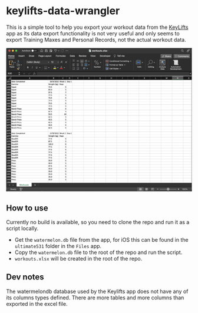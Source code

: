 # keylifts-data-wrangler

This is a simple tool to help you export your workout data from the
[KeyLifts](https://keylifts.com/) app as its data export functionality is not
very useful and only seems to export Training Maxes and Personal Records, not
the actual workout data.

![Excel export example](./imgs/export_example.png)

## How to use

Currently no build is available, so you need to clone the repo and run it as a
script locally.

- Get the `watermelon.db` file from the app, for iOS this can be found in the
`ultimate531` folder in the `Files` app.
- Copy the `watermelon.db` file to the root of the repo and run
the script.
- `workouts.xlsx` will be created in the root of the repo.

## Dev notes

The watermelondb database used by the Keylifts app does not have any of its
columns types defined. There are more tables and more columns than exported in
the excel file.
